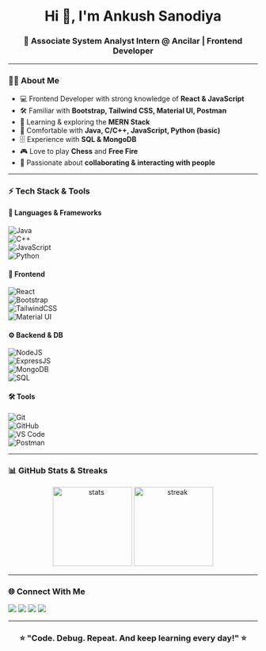 <h1 align="center">Hi 👋, I'm Ankush Sanodiya</h1>  
<h3 align="center">🚀 Associate System Analyst Intern @ Ancilar | Frontend Developer</h3>  

---

### 👨‍💻 About Me  
- 💻 Frontend Developer with strong knowledge of **React & JavaScript**  
- 🛠 Familiar with **Bootstrap, Tailwind CSS, Material UI, Postman**  
- 🌱 Learning & exploring the **MERN Stack**  
- 🔧 Comfortable with **Java, C/C++, JavaScript, Python (basic)**  
- 🗄️ Experience with **SQL & MongoDB**  
- 🎮 Love to play **Chess** and **Free Fire**  
- 🤝 Passionate about **collaborating & interacting with people**  

---

### ⚡ Tech Stack & Tools  

#### 🚀 Languages & Frameworks  
![Java](https://img.shields.io/badge/Java-%23ED8B00.svg?style=for-the-badge&logo=openjdk&logoColor=white)  
![C++](https://img.shields.io/badge/C++-%2300599C.svg?style=for-the-badge&logo=c%2B%2B&logoColor=white)  
![JavaScript](https://img.shields.io/badge/JavaScript-%23F7DF1E.svg?style=for-the-badge&logo=javascript&logoColor=black)  
![Python](https://img.shields.io/badge/Python-%233776AB.svg?style=for-the-badge&logo=python&logoColor=white)  

#### 🎨 Frontend  
![React](https://img.shields.io/badge/React-%2300D9FF.svg?style=for-the-badge&logo=react&logoColor=white)  
![Bootstrap](https://img.shields.io/badge/Bootstrap-%238511FA.svg?style=for-the-badge&logo=bootstrap&logoColor=white)  
![TailwindCSS](https://img.shields.io/badge/TailwindCSS-%2338B2AC.svg?style=for-the-badge&logo=tailwind-css&logoColor=white)  
![Material UI](https://img.shields.io/badge/Material%20UI-%230081CB.svg?style=for-the-badge&logo=mui&logoColor=white)  

#### ⚙️ Backend & DB  
![NodeJS](https://img.shields.io/badge/Node.js-%2343853D.svg?style=for-the-badge&logo=node.js&logoColor=white)  
![ExpressJS](https://img.shields.io/badge/Express.js-%23404d59.svg?style=for-the-badge&logo=express&logoColor=white)  
![MongoDB](https://img.shields.io/badge/MongoDB-%234ea94b.svg?style=for-the-badge&logo=mongodb&logoColor=white)  
![SQL](https://img.shields.io/badge/SQL-%2300758F.svg?style=for-the-badge&logo=postgresql&logoColor=white)  

#### 🛠 Tools  
![Git](https://img.shields.io/badge/Git-%23F05033.svg?style=for-the-badge&logo=git&logoColor=white)  
![GitHub](https://img.shields.io/badge/GitHub-%23121011.svg?style=for-the-badge&logo=github&logoColor=white)  
![VS Code](https://img.shields.io/badge/VS%20Code-%23007ACC.svg?style=for-the-badge&logo=visual-studio-code&logoColor=white)  
![Postman](https://img.shields.io/badge/Postman-%23FF6C37.svg?style=for-the-badge&logo=postman&logoColor=white)  

---

### 📊 GitHub Stats & Streaks  
<p align="center">
  <img src="https://github-readme-stats.vercel.app/api?username=AnkushSanodiya&show_icons=true&theme=radical" alt="stats" height="160"/>  
  <img src="https://github-readme-streak-stats.herokuapp.com/?user=AnkushSanodiya&theme=radical" alt="streak" height="160"/>  
</p>  

---

### 🌐 Connect With Me  
<p align="left">
  <a href="https://www.linkedin.com" target="_blank"><img src="https://img.shields.io/badge/LinkedIn-%230A66C2.svg?style=for-the-badge&logo=linkedin&logoColor=white"/></a>  
  <a href="https://twitter.com" target="_blank"><img src="https://img.shields.io/badge/Twitter-%231DA1F2.svg?style=for-the-badge&logo=twitter&logoColor=white"/></a>  
  <a href="https://instagram.com" target="_blank"><img src="https://img.shields.io/badge/Instagram-%23E4405F.svg?style=for-the-badge&logo=instagram&logoColor=white"/></a>  
  <a href="https://yourwebsite.com" target="_blank"><img src="https://img.shields.io/badge/Portfolio-%23000000.svg?style=for-the-badge&logo=firefox&logoColor=white"/></a>  
</p>  

---

<h3 align="center">⭐️ "Code. Debug. Repeat. And keep learning every day!" ⭐️</h3>  
